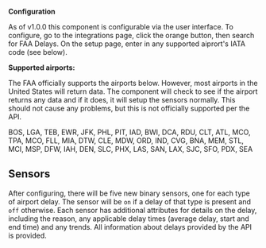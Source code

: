 **Configuration**

As of v1.0.0 this component is configurable via the user interface. To configure, go to the integrations page, click the orange button, then search for FAA Delays. On the setup page, enter in any supported aiprort's IATA code (see below). 

**Supported airports:**

The FAA officially supports the airports below. However, most airports in the United States will return data. The component will check to see if the airport returns any data and if it does, it will setup the sensors normally. This should not cause any problems, but this is not officially supported per the API.

BOS, LGA, TEB, EWR, JFK, PHL, PIT, IAD, BWI, DCA, RDU, CLT, ATL, MCO, TPA, MCO, FLL, MIA, DTW, CLE, MDW, ORD, IND, CVG, BNA, MEM, STL, MCI, MSP, DFW, IAH, DEN, SLC, PHX, LAS, SAN, LAX, SJC, SFO, PDX, SEA

## Sensors

After configuring, there will be five new binary sensors, one for each type of airport delay. The sensor will be `on` if a delay of that type is present and `off` otherwise. Each sensor has additional attributes for details on the delay, including the reason, any applicable delay times (average delay, start and end time) and any trends. All information about delays provided by the API is provided. 
